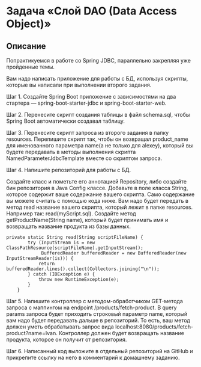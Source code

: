 # Задача «Слой DAO (Data Access Object)»
## Описание
Попрактикуемся в работе со Spring JDBC, параллельно закрепляя уже пройденные темы.

Вам надо написать приложение для работы с БД, используя скрипты, которые вы написали при выполнении второго задания.

Шаг 1. Создайте Spring Boot приложение с зависимостями на два стартера — spring-boot-starter-jdbc и spring-boot-starter-web.

Шаг 2. Перенесите скрипт создания таблицы в файл schema.sql, чтобы Spring Boot автоматически создавал таблицу.

Шаг 3. Перенесите скрипт запроса из второго задания в папку resources. Перепишите скрипт так, чтобы он возвращал product_name для именованного параметра name(а не только для alexey), который вы будете передавать в методы выполнения скрипта NamedParameterJdbcTemplate вместе со скриптом запроса.

Шаг 4. Напишите репозиторий для работы с БД.

Создайте класс и пометьте его аннотацией Repository, либо создайте бин репозитория в Java Config классе.
Добавьте в поле класса String, которое содержит ваше содержание вашего скрипта. Само содержание вы можете считать с помощью кода ниже. Вам надо будет передать в метод read название вашего скрипта, который лежит в папке resources. Например так: read(myScript.sql).
Создайте метод getProductName(String name), который будет принимать имя и возвращать название продукта из базы данных.
```
private static String read(String scriptFileName) {
        try (InputStream is = new ClassPathResource(scriptFileName).getInputStream();
             BufferedReader bufferedReader = new BufferedReader(new InputStreamReader(is))) {
            return bufferedReader.lines().collect(Collectors.joining("\n"));
        } catch (IOException e) {
            throw new RuntimeException(e);
        }
    }
```
Шаг 5. Напишите контроллер с методом-обработчиком GET-метода запроса с маппингом на endpoint /products/fetch-product. В query params запроса будет приходить строковый параметр name, который вам надо будет передавать дальше в репозиторий. То есть, ваш метод должен уметь обрабатывать запрос вида localhost:8080/products/fetch-product?name=Ivan. Контроллер должен будет возвращать название продукта, которое он получит от репозитория.

Шаг 6. Написанный код выложите в отдельный репозиторий на GitHub и прикрепите ссылку на него в комментарий к домашнему заданию.
